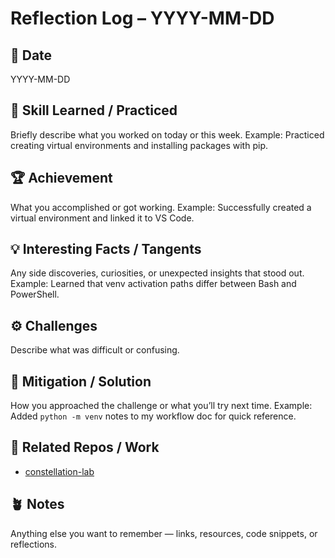 # Reflection Log – YYYY-MM-DD

## 📅 Date
YYYY-MM-DD

## 🧠 Skill Learned / Practiced
Briefly describe what you worked on today or this week.
Example: Practiced creating virtual environments and installing packages with pip.

## 🏆 Achievement
What you accomplished or got working.
Example: Successfully created a virtual environment and linked it to VS Code.

## 💡 Interesting Facts / Tangents
Any side discoveries, curiosities, or unexpected insights that stood out.
Example: Learned that venv activation paths differ between Bash and PowerShell.

## ⚙️ Challenges
Describe what was difficult or confusing.

## 🧩 Mitigation / Solution
How you approached the challenge or what you’ll try next time.
Example: Added `python -m venv` notes to my workflow doc for quick reference.

## 🔗 Related Repos / Work
- [constellation-lab](../constellation-lab)

## 🪴 Notes
Anything else you want to remember — links, resources, code snippets, or reflections.
